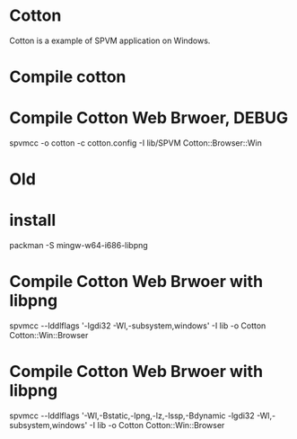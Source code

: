 # Cotton

Cotton is a example of SPVM application on Windows.

# Compile cotton

  # Compile Cotton Web Brwoer, DEBUG
  spvmcc -o cotton -c cotton.config -I lib/SPVM Cotton::Browser::Win

# Old

  # install
  packman -S mingw-w64-i686-libpng

  # Compile Cotton Web Brwoer with libpng
  spvmcc --lddlflags '-lgdi32 -Wl,-subsystem,windows' -I lib -o Cotton Cotton::Win::Browser
  
  # Compile Cotton Web Brwoer with libpng
  spvmcc --lddlflags '-Wl,-Bstatic,-lpng,-lz,-lssp,-Bdynamic -lgdi32 -Wl,-subsystem,windows' -I lib -o Cotton Cotton::Win::Browser
